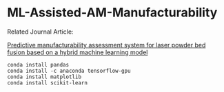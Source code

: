 # ML-Assisted-AM-Manufacturability

Related Journal Article:

[Predictive manufacturability assessment system for laser powder bed fusion based on a hybrid machine learning model](https://www.sciencedirect.com/science/article/abs/pii/S2214860421001111)

```
conda install pandas
conda install -c anaconda tensorflow-gpu
conda install matplotlib
conda install scikit-learn
```

